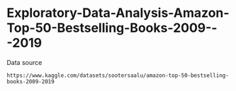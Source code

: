 # Exploratory-Data-Analysis-Amazon-Top-50-Bestselling-Books-2009---2019

Data source

```
https://www.kaggle.com/datasets/sootersaalu/amazon-top-50-bestselling-books-2009-2019
```
